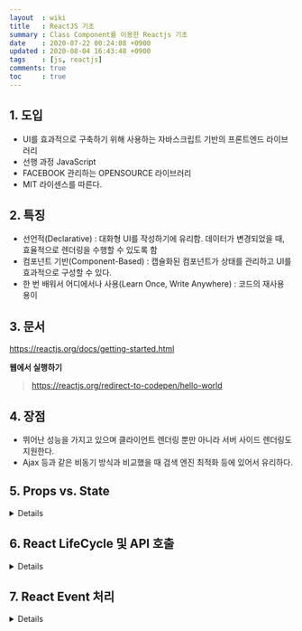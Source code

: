 ```yaml
---
layout  : wiki
title   : ReactJS 기초
summary : Class Component를 이용한 Reactjs 기초
date    : 2020-07-22 00:24:08 +0900
updated : 2020-08-04 16:43:48 +0900
tags    : [js, reactjs]
comments: true
toc     : true
---
```


## 1. 도입
* UI를 효과적으로 구축하기 위해 사용하는 자바스크립트 기반의 프론트엔드 라이브러리
* 선행 과정 JavaScript
* FACEBOOK 관리하는 OPENSOURCE 라이브러리
* MIT 라이센스를 따른다.

## 2. 특징
* 선언적(Declarative) : 대화형 UI를 작성하기에 유리함. 데이터가 변경되었을 때, 효율적으로 렌더링을 수행할 수 있도록 함
* 컴포넌트 기반(Component-Based) : 캡슐화된 컴포넌트가 상태를 관리하고 UI를 효과적으로 구성할 수 있다.
* 한 번 배워서 어디에서나 사용(Learn Once, Write Anywhere) : 코드의 재사용 용이

## 3. 문서
https://reactjs.org/docs/getting-started.html

**웹에서 실행하기**
> https://reactjs.org/redirect-to-codepen/hello-world

## 4. 장점
* 뛰어난 성능을 가지고 있으며 클라이언트 렌더링 뿐만 아니라 서버 사이드 렌더링도 지원한다.
* Ajax 등과 같은 비동기 방식과 비교했을 때 검색 엔진 최적화 등에 있어서 유리하다.

## 5. Props vs. State
<details markdown="1">
### Props (Properties)

1. 컴포넌트에 값을 전달하는데 이용 (인자와 유사).
2. props.defaultProps 를 이용해 기본 값을 정의할 수 있음.
3. props의 값은 변경되어서는 안됨

### starte

1. 컴포넌트에 대한 정보를 가짐
2. 값을 업데이트 할 수 있음 (ex: this.setState( {name: 'foo'} );)
3. 컴포넌트에서 만들어짐

### 정리
* props와 state 모두 컴포넌트와 관련된 정보를 나타내지만, 별도로 보관해야 함
* props에는 부모 컴포넌트가 설정한 정보가 들어 있지만 변경해선 안됨
* state에는 컴포넌트가 초기화, 변경 및 사용하는 'private'정보가 들어 있음
</details>

## 6. React LifeCycle 및 API 호출

<details markdown="1">
### 초기 구성
*React 컴포넌트 객체가 DOM에 실제로 삽입되기 전까지의 과정(Mounting)*
1. constructor()
2. componentWillMount()
3. render()
4. componentDidMount()

**componentDidMount() 함수에서 API를 호출하는 것이 효과적임**


### 데이터 변경
*객체를 렌더링 하기 위해 props 혹은 state를 사용*
1. shouldComponentUpdate() : 컴포넌트 업데이트를 수행할지 여부 확인
2. compoentWillUpate()
3. render() : 다시 화면이 구성
4. componentDidUpdate() : 컴포넌트가 업데이트 됨

### 컴포넌트 해제
*컴포넌트의 동작을 위해 사용됬었던 메소드들의 리소스를 제거, 성능 향상을 위해서 사용*
* componentWillUnmount()


**Server 없이 Web에서 JSON 데이터를 테스트 할 수 있는 사이트**

[TEST_JSON_WEB_SERVER](https://jsonplaceholder.typicode.com/)

ex) API 호출
`index.html`
```html
<div id="root"></div>
```

`index.js`
```JavaScript
class ApiExample extends React.Component {
  constructor(props) {
    super(props);
    this.state = {
      data: ''
    }
  }
  callApi = () => {
    fetch('https://jsonplaceholder.typicode.com/todos/1')
    .then(res => res.json())
    .then(json => {
      this.setState({
        data: json.title
      });
    })
  }
  componentDidMount() {
    this.callApi();
  }
  render() {
    return (
      <h3>
        {this.state.data? this.state.data : '데이터를 불러오는 중입니다.'}
      </h3>
    );
  }
}

ReactDOM.render(<ApiExample/>, document.getElementById('root'));
```
</details>

## 7. React Event 처리

<details markdown="1">
### 정리
1. camelcase 사용 ex) `onClick`
2. JSX 문법 사용 ex) `{this.state.isToggleOn}`
3. JavaScript는 바인딩 처리가 기본설정으로 제공 되지 않음 (이벤트에 바인딩 처리가 필요)

```JavaScript
class EventHandling extends React.Component {
  constructor(props){
    super(props);
    this.state = {
      isToggleOn: true
    }
    this.handleClick = this.handleClick.bind(this);
  }
  handleClick() {
    this.setState({
        isToggleOn: !this.state.isToggleOn
    })
  }

  render() {
    return (
      <button onClick={this.handleClick}>
        {this.state.isToggleOn ? 'ON' : 'OFF'}
      </button>
    );
  }
}
ReactDOM.render(<EventHandling/>, document.getElementById('root'));
```

### 바인딩 처리 방법

#### Case1.) 간단한 방법
```JavaScript
class EventHandling extends React.Component {
  constructor(props){}
  handleClick = () => {
    this.setState({
        isToggleOn: !this.state.isToggleOn
    })
  }
  // 이하 생략
  }
}
```

#### Case2.) 생성자에 `method.bind(this)` 추가
```JavaScript
class EventHandling extends React.Component {
  constructor(props){
  this.handleClick = this.handleClick.bind(this);
  // 이하 생략
  }
}
```


#### Case3.) render 함수에 attr 부분 `method.bind(this)` 추가
```JavaScript
class EventHandling extends React.Component {
  // 상단 생략
  render() {
    return (
      <button onClick={this.handleClick.bind(this)}>
        {this.state.isToggleOn ? 'ON' : 'OFF'}
      </button>
    );
  }
}
```

</details>
